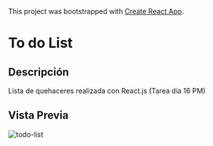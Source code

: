 This project was bootstrapped with [Create React App](https://github.com/facebook/create-react-app).

# To do List

## Descripción

Lista de quehaceres realizada con React.js (Tarea día 16 PM)

## Vista Previa

![todo-list](https://user-images.githubusercontent.com/48163915/60459354-ee1f1380-9c0e-11e9-95d2-9602a2408756.gif)
